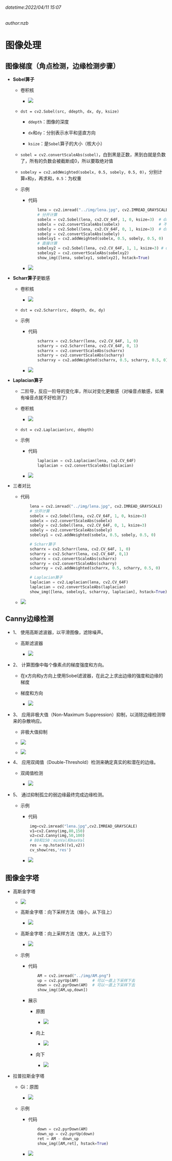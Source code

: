 ###### datetime:2022/04/11 15:07

###### author:nzb

# 图像处理

## 图像梯度（角点检测，边缘检测步骤）

* **Sobel算子**

    * 卷积核

        * ![](./imgs/32767563-ec1a-4568-9dad-f93ee9b570d9-5771924.jpg)

    * `dst = cv2.Sobel(src, ddepth, dx, dy, ksize)`
     
        * `ddepth`：图像的深度

        * `dx`和`dy`：分别表示水平和竖直方向

        * `ksize`：是`Sobel`算子的大小（核大小）

    * `sobel = cv2.convertScaleAbs(sobel)`，白到黑是正数，黑到白就是负数了，所有的负数会被截断成0，所以要取绝对值

    * `sobelxy = cv2.addWeighted(sobelx, 0.5, sobely, 0.5, 0)`，分别计算`x`和`y`，再求和，`0.5`：为权重

    * 示例

        * 代码
            ```python
                lena = cv2.imread("../img/lena.jpg", cv2.IMREAD_GRAYSCALE) 
                # 分开计算 
                sobelx = cv2.Sobel(lena, cv2.CV_64F, 1, 0, ksize=3)  # dx=1，dy=0，只计算水平方向  
                sobelx = cv2.convertScaleAbs(sobelx)                 # 不能丢弃负值，需要去绝对值
                sobely = cv2.Sobel(lena, cv2.CV_64F, 0, 1, ksize=3)  # dx=0，dy=1，只计算垂直方向  
                sobely = cv2.convertScaleAbs(sobely) 
                sobelxy1 = cv2.addWeighted(sobelx, 0.5, sobely, 0.5, 0) 
                # 直接计算 
                sobelxy2 = cv2.Sobel(lena, cv2.CV_64F, 1, 1, ksize=3) # dx=1，dy=1，直接计算（不建议，效果不好，建议分开计算再）
                sobelxy2 = cv2.convertScaleAbs(sobelxy2)
                show_img([lena, sobelxy1, sobelxy2], hstack=True)
            ```

        * ![](./imgs/8a407ede-309e-4a43-bda8-ee365a007915-5771924.jpg)

* **Scharr算子**更敏感

    * 卷积核

        * ![](./imgs/ab47725b-1dae-42ac-8604-ad29cebb2b79-5771924.jpg)

    * `dst = cv2.Scharr(src, ddepth, dx, dy)`

    * 示例

        * 代码
            ```python
                scharrx = cv2.Scharr(lena, cv2.CV_64F, 1, 0) 
                scharry = cv2.Scharr(lena, cv2.CV_64F, 0, 1) 
                scharrx = cv2.convertScaleAbs(scharrx) 
                scharry = cv2.convertScaleAbs(scharry) 
                scharrxy = cv2.addWeighted(scharrx, 0.5, scharry, 0.5, 0)
            ```

        * ![](./imgs/4169420f-3a3d-431a-8f63-89bf234b710b-5771924.jpg)

* **Laplacian算子**

    - 二阶导，反应一阶导的变化率，所以对变化更敏感（对噪音点敏感，如果有噪音点就不好检测了）

    * 卷积核

        * ![](./imgs/80fadc6e-e489-4774-8385-5e1c5e8333cd-5771924.jpg)

    * `dst = cv2.Laplacian(src, ddepth)`

    * 示例

        * 代码
            ```python
                laplacian = cv2.Laplacian(lena, cv2.CV_64F) 
                laplacian = cv2.convertScaleAbs(laplacian)
            ```

        * ![](./imgs/2169efe1-0426-4539-bb06-448f92a45d6e-5771924.jpg)

* 三者对比

    * 代码

        ```python
            lena = cv2.imread("../img/lena.jpg", cv2.IMREAD_GRAYSCALE) 
            # 分开计算 
            sobelx = cv2.Sobel(lena, cv2.CV_64F, 1, 0, ksize=3) 
            sobelx = cv2.convertScaleAbs(sobelx) 
            sobely = cv2.Sobel(lena, cv2.CV_64F, 0, 1, ksize=3) 
            sobely = cv2.convertScaleAbs(sobely) 
            sobelxy1 = cv2.addWeighted(sobelx, 0.5, sobely, 0.5, 0) 
      
            # Scharr算子 
            scharrx = cv2.Scharr(lena, cv2.CV_64F, 1, 0) 
            scharry = cv2.Scharr(lena, cv2.CV_64F, 0,1) 
            scharrx = cv2.convertScaleAbs(scharrx) 
            scharry = cv2.convertScaleAbs(scharry) 
            scharrxy = cv2.addWeighted(scharrx, 0.5, scharry, 0.5, 0) 
      
            # Laplacian算子 
            laplacian = cv2.Laplacian(lena, cv2.CV_64F) 
            laplacian = cv2.convertScaleAbs(laplacian) 
            show_img([lena, sobelxy1, scharrxy, laplacian], hstack=True)
        ```

    * ![](./imgs/f0d6740b-fa7f-42d5-9f09-f94ff2bd8ef3-5771924.jpg)

## Canny边缘检测

* 1、 使用高斯滤波器，以平滑图像，滤除噪声。

    * 高斯滤波器

        * ![](./imgs/20e62237-9054-4e44-910a-50c40dc79d9e-5771924.jpg)

* 2、 计算图像中每个像素点的梯度强度和方向。

    - 在x方向和y方向上使用Sobel滤波器，在此之上求出边缘的强度和边缘的梯度

    * 梯度和方向

        * ![](./imgs/0817348c-e7ea-4206-a81e-7ce666e3ec1b-5771924.jpg)

* 3、 应用非极大值（Non-Maximum Suppression）抑制，以消除边缘检测带来的杂散响应。

    * 非极大值抑制

    * ![](./imgs/0b49a248-a0a9-4b6b-a3a0-44903fd5c547-5771924.jpg)
    * ![](./imgs/e2e2e835-d799-4937-8335-226ae21ee705-5771924.jpg)

* 4、 应用双阈值（Double-Threshold）检测来确定真实的和潜在的边缘。

    * 双阈值检测

        * ![](./imgs/0b5b0ac2-350c-4f7a-b77c-2b806ab35c79-5771924.jpg)

* 5、 通过抑制孤立的弱边缘最终完成边缘检测。

    * 示例

        * 代码

        ```python
            img=cv2.imread("lena.jpg",cv2.IMREAD_GRAYSCALE) 
            v1=cv2.Canny(img,80,150)
            v2=cv2.Canny(img,50,100) 
            # 80和150：minVal和maxVal 
            res = np.hstack((v1,v2))
            cv_show(res,'res')
        ```

        * ![](./imgs/a4f01398-729c-497c-9ce9-d48e66fa8ee0-5771924.jpg)

## 图像金字塔

* 高斯金字塔

    * ![](./imgs/d52b8497-fb88-4e8c-839b-33640866d955-5771924.jpg)
    * 高斯金字塔：向下采样方法（缩小，从下往上）

        * ![](./imgs/d721b35f-9483-4be4-a913-f9b1de9b39e5-5771924.jpg)

    * 高斯金字塔：向上采样方法（放大，从上往下）

        * ![](./imgs/34212d83-a751-4b91-8a05-7a0f1c1a33ee-5771924.jpg)

    * 示例

        * 代码

            ```python
                AM = cv2.imread("../img/AM.png") 
                up = cv2.pyrUp(AM)      # 可以一直上下采样下去
                down = cv2.pyrDown(AM)  # 可以一直上下采样下去
                show_img([AM,up,down])
            ```

        * 展示

            * 原图

                * ![](./imgs/86dbb90d-9396-4ffb-bd27-a45020e66935-5771924.jpg)
            * 向上

                * ![](./imgs/2e75b165-5e1f-4815-bdde-80353e295ef0-5771924.jpg)
            * 向下

                * ![](./imgs/d2a11b35-7cdc-43dd-aedd-0d2d40e17dee-5771924.jpg)

* 拉普拉斯金字塔

    * Gi：原图

        * ![](./imgs/eab67ab8-41c8-4c09-b7e8-78bf3f5d7b7b-5771924.jpg)
    * 示例

        * 代码
            ```python
                down = cv2.pyrDown(AM) 
                down_up = cv2.pyrUp(down) 
                ret = AM - down_up
                show_img([AM,ret], hstack=True)
            ```

        * ![](./imgs/a2300e0b-e8a3-44d2-bb43-8fa5d8be14e9-5771924.jpg)
